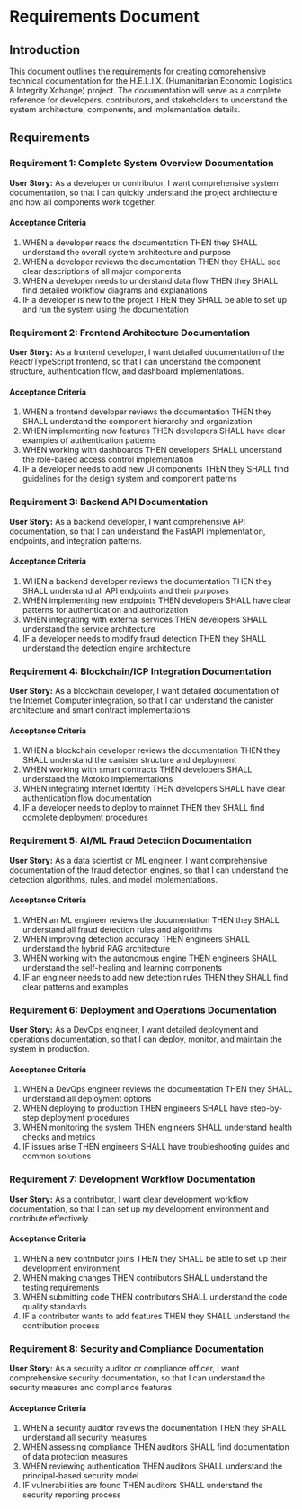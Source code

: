 # Requirements Document

## Introduction

This document outlines the requirements for creating comprehensive technical documentation for the H.E.L.I.X. (Humanitarian Economic Logistics & Integrity Xchange) project. The documentation will serve as a complete reference for developers, contributors, and stakeholders to understand the system architecture, components, and implementation details.

## Requirements

### Requirement 1: Complete System Overview Documentation

**User Story:** As a developer or contributor, I want comprehensive system documentation, so that I can quickly understand the project architecture and how all components work together.

#### Acceptance Criteria

1. WHEN a developer reads the documentation THEN they SHALL understand the overall system architecture and purpose
2. WHEN a developer reviews the documentation THEN they SHALL see clear descriptions of all major components
3. WHEN a developer needs to understand data flow THEN they SHALL find detailed workflow diagrams and explanations
4. IF a developer is new to the project THEN they SHALL be able to set up and run the system using the documentation

### Requirement 2: Frontend Architecture Documentation

**User Story:** As a frontend developer, I want detailed documentation of the React/TypeScript frontend, so that I can understand the component structure, authentication flow, and dashboard implementations.

#### Acceptance Criteria

1. WHEN a frontend developer reviews the documentation THEN they SHALL understand the component hierarchy and organization
2. WHEN implementing new features THEN developers SHALL have clear examples of authentication patterns
3. WHEN working with dashboards THEN developers SHALL understand the role-based access control implementation
4. IF a developer needs to add new UI components THEN they SHALL find guidelines for the design system and component patterns

### Requirement 3: Backend API Documentation

**User Story:** As a backend developer, I want comprehensive API documentation, so that I can understand the FastAPI implementation, endpoints, and integration patterns.

#### Acceptance Criteria

1. WHEN a backend developer reviews the documentation THEN they SHALL understand all API endpoints and their purposes
2. WHEN implementing new endpoints THEN developers SHALL have clear patterns for authentication and authorization
3. WHEN integrating with external services THEN developers SHALL understand the service architecture
4. IF a developer needs to modify fraud detection THEN they SHALL understand the detection engine architecture

### Requirement 4: Blockchain/ICP Integration Documentation

**User Story:** As a blockchain developer, I want detailed documentation of the Internet Computer integration, so that I can understand the canister architecture and smart contract implementations.

#### Acceptance Criteria

1. WHEN a blockchain developer reviews the documentation THEN they SHALL understand the canister structure and deployment
2. WHEN working with smart contracts THEN developers SHALL understand the Motoko implementations
3. WHEN integrating Internet Identity THEN developers SHALL have clear authentication flow documentation
4. IF a developer needs to deploy to mainnet THEN they SHALL find complete deployment procedures

### Requirement 5: AI/ML Fraud Detection Documentation

**User Story:** As a data scientist or ML engineer, I want comprehensive documentation of the fraud detection engines, so that I can understand the detection algorithms, rules, and model implementations.

#### Acceptance Criteria

1. WHEN an ML engineer reviews the documentation THEN they SHALL understand all fraud detection rules and algorithms
2. WHEN improving detection accuracy THEN engineers SHALL understand the hybrid RAG architecture
3. WHEN working with the autonomous engine THEN engineers SHALL understand the self-healing and learning components
4. IF an engineer needs to add new detection rules THEN they SHALL find clear patterns and examples

### Requirement 6: Deployment and Operations Documentation

**User Story:** As a DevOps engineer, I want detailed deployment and operations documentation, so that I can deploy, monitor, and maintain the system in production.

#### Acceptance Criteria

1. WHEN a DevOps engineer reviews the documentation THEN they SHALL understand all deployment options
2. WHEN deploying to production THEN engineers SHALL have step-by-step deployment procedures
3. WHEN monitoring the system THEN engineers SHALL understand health checks and metrics
4. IF issues arise THEN engineers SHALL have troubleshooting guides and common solutions

### Requirement 7: Development Workflow Documentation

**User Story:** As a contributor, I want clear development workflow documentation, so that I can set up my development environment and contribute effectively.

#### Acceptance Criteria

1. WHEN a new contributor joins THEN they SHALL be able to set up their development environment
2. WHEN making changes THEN contributors SHALL understand the testing requirements
3. WHEN submitting code THEN contributors SHALL understand the code quality standards
4. IF a contributor wants to add features THEN they SHALL understand the contribution process

### Requirement 8: Security and Compliance Documentation

**User Story:** As a security auditor or compliance officer, I want comprehensive security documentation, so that I can understand the security measures and compliance features.

#### Acceptance Criteria

1. WHEN a security auditor reviews the documentation THEN they SHALL understand all security measures
2. WHEN assessing compliance THEN auditors SHALL find documentation of data protection measures
3. WHEN reviewing authentication THEN auditors SHALL understand the principal-based security model
4. IF vulnerabilities are found THEN auditors SHALL understand the security reporting process
